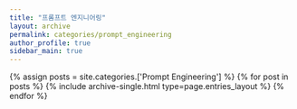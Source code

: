 ```yaml
---
title: "프롬프트 엔지니어링"
layout: archive
permalink: categories/prompt_engineering
author_profile: true
sidebar_main: true
---
```



{% assign posts = site.categories.['Prompt Engineering'] %}
{% for post in posts %} {% include archive-single.html type=page.entries_layout %} {% endfor %}



